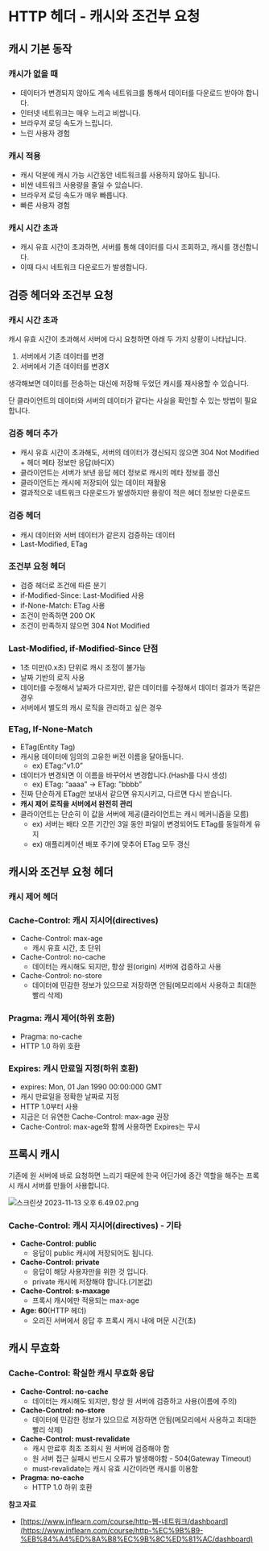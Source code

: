 # HTTP 헤더 - 캐시와 조건부 요청

## 캐시 기본 동작

### 캐시가 없을 때

- 데이터가 변경되지 않아도 계속 네트워크를 통해서 데이터를 다운로드 받아야 합니다.
- 인터넷 네트워크는 매우 느리고 비쌉니다.
- 브라우저 로딩 속도가 느립니다.
- 느린 사용자 경험

### 캐시 적용

- 캐시 덕분에 캐시 가능 시간동안 네트워크를 사용하지 않아도 됩니다.
- 비싼 네트워크 사용량을 줄일 수 있습니다.
- 브라우저 로딩 속도가 매우 빠릅니다.
- 빠른 사용자 경험

### 캐시 시간 초과

- 캐시 유효 시간이 초과하면, 서버를 통해 데이터를 다시 조회하고, 캐시를 갱신합니다.
- 이때 다시 네트워크 다운로드가 발생합니다.

## 검증 헤더와 조건부 요청

### 캐시 시간 초과

캐시 유효 시간이 초과해서 서버에 다시 요청하면 아래 두 가지 상황이 나타납니다.

1. 서버에서 기존 데이터를 변경
2. 서버에서 기존 데이터를 변경X

생각해보면 데이터를 전송하는 대신에 저장해 두었던 캐시를 재사용할 수 있습니다.

단 클라이언트의 데이터와 서버의 데이터가 같다는 사실을 확인할 수 있는 방법이 필요합니다.

### 검증 헤더 추가

- 캐시 유효 시간이 초과해도, 서버의 데이터가 갱신되지 않으면 304 Not Modified + 헤더 메타 정보만 응답(바디X)
- 클라이언트는 서버가 보낸 응답 헤더 정보로 캐시의 메타 정보를 갱신
- 클라이언트는 캐시에 저장되어 있는 데이터 재활용
- 결과적으로 네트워크 다운로드가 발생하지만 용량이 적은 헤더 정보만 다운로드

### 검증 헤더

- 캐시 데이터와 서버 데이터가 같은지 검증하는 데이터
- Last-Modified, ETag

### 조건부 요청 헤더

- 검증 헤더로 조건에 따른 분기
- if-Modified-Since: Last-Modified 사용
- if-None-Match: ETag 사용
- 조건이 만족하면 200 OK
- 조건이 만족하지 않으면 304 Not Modified

### Last-Modified, if-Modified-Since 단점

- 1초 미만(0.x초) 단위로 캐시 조정이 불가능
- 날짜 기반의 로직 사용
- 데이터를 수정해서 날짜가 다르지만, 같은 데이터를 수정해서 데이터 결과가 똑같은 경우
- 서버에서 별도의 캐시 로직을 관리하고 싶은 경우

### ETag, If-None-Match

- ETag(Entity Tag)
- 캐시용 데이터에 임의의 고유한 버전 이름을 달아둡니다.
    - ex) ETag:”v1.0”
- 데이터가 변경되면 이 이름을 바꾸어서 변경합니다.(Hash를 다시 생성)
    - ex) ETag: “aaaa” → ETag: ”bbbb”
- 진짜 단순하게 ETag만 보내서 같으면 유지시키고, 다르면 다시 받습니다.
- **캐시 제어 로직을 서버에서 완전히 관리**
- 클라이언트는 단순히 이 값을 서버에 제공(클라이언트는 캐시 메커니즘을 모름)
    - ex) 서버는 배타 오픈 기간인 3일 동안 파일이 변경되어도 ETag를 동일하게 유지
    - ex) 애플리케이션 배포 주기에 맞추어 ETag 모두 갱신

## 캐시와 조건부 요청 헤더

### 캐시 제어 헤더

### Cache-Control: 캐시 지시어(directives)

- Cache-Control: max-age
    - 캐시 유효 시간, 초 단위
- Cache-Control: no-cache
    - 데이터는 캐시해도 되지만, 항상 원(origin) 서버에 검증하고 사용
- Cache-Control: no-store
    - 데이터에 민감한 정보가 있으므로 저장하면 안됨(메모리에서 사용하고 최대한 빨리 삭제)

### Pragma: 캐시 제어(하위 호환)

- Pragma: no-cache
- HTTP 1.0 하위 호환

### Expires: 캐시 만료일 지정(하위 호환)

- expires: Mon, 01 Jan 1990 00:00:000 GMT
- 캐시 만료일을 정확한 날짜로 지정
- HTTP 1.0부터 사용
- 지금은 더 유연한 Cache-Control: max-age 권장
- Cache-Control: max-age와 함께 사용하면 Expires는 무시

## 프록시 캐시

기존에 원 서버에 바로 요청하면 느리기 때문에 한국 어딘가에 중간 역할을 해주는 프록시 캐시 서버를 만들어 사용합니다.

![스크린샷 2023-11-13 오후 6.49.02.png](https://github.com/Heo-y-y/development-blog/assets/112863029/e36a9330-fad4-4cbc-a725-0f7e2f4ff4ed)

### Cache-Control: 캐시 지시어(directives) - 기타

- **Cache-Control: public**
    - 응답이 public 캐시에 저장되어도 됩니다.
- **Cache-Control: private**
    - 응답이 해당 사용자만을 위한 것 입니다.
    - private 캐시에 저장해야 합니다.(기본값)
- **Cache-Control: s-maxage**
    - 프록시 캐시에만 적용되는 max-age
- **Age: 60**(HTTP 헤더)
    - 오리진 서버에서 응답 후 프록시 캐시 내에 머문 시간(초)

## 캐시 무효화

### Cache-Control: 확실한 캐시 무효화 응답

- **Cache-Control: no-cache**
    - 데이터는 캐시해도 되지만, 항상 원 서버에 검증하고 사용(이름에 주의)
- **Cache-Control: no-store**
    - 데이터에 민감한 정보가 있으므로 저장하면 안됨(메모리에서 사용하고 최대한 빨리 삭제)
- **Cache-Control: must-revalidate**
    - 캐시 만료후 최초 조회시 원 서버에 검증해야 함
    - 원 서버 접근 실패시 반드시 오류가 발생해야함 - 504(Gateway Timeout)
    - must-revalidate는 캐시 유효 시간이라면 캐시를 이용함
- **Pragma: no-cache**
    - HTTP 1.0 하위 호환

**참고 자료**

- [https://www.inflearn.com/course/http-웹-네트워크/dashboard](https://www.inflearn.com/course/http-%EC%9B%B9-%EB%84%A4%ED%8A%B8%EC%9B%8C%ED%81%AC/dashboard)
